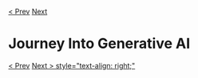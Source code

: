 [< Prev](./1.1_landscape_of_generative_ai.md)  <a align="right" href="./1.3_Impact_and_use_cases_of_generative_ai.md"> Next</a>
# Journey Into Generative AI


[< Prev](./1.1_landscape_of_generative_ai.md)  [Next > style="text-align: right;"](./1.3_Impact_and_use_cases_of_generative_ai.md)